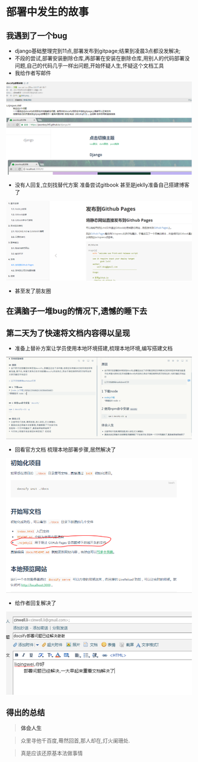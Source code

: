 # 部署中发生的故事

## 我遇到了一个bug 
* django基础整理完到11点,部署发布到gitpage;结果到凌晨3点都没发解决;
* 不段的尝试,部署安装删除仓库,再部署在安装在删除仓库,用别人的代码部署没问题,自己的代码几乎一样出问题,开始怀疑人生,怀疑这个文档工具
* 我给作者写邮件

![求救邮件](_images/ai-8885.png)
* 没有人回复,立刻找替代方案 准备尝试gitbook 甚至是jeklly准备自己搭建博客了

![gitbook](_images/ai-8886.png)
* 甚至发了朋友圈 

## 在满脑子一堆bug的情况下,遗憾的睡下去

## 第二天为了快速将文档内容得以呈现
* 准备上替补方案让学员使用本地环境搭建,梳理本地环境,编写搭建文档

![搭建文档](_images/ai-8888.png)
* 回看官方文档 梳理本地部署步骤,居然解决了

![官方文档](_images/ai-8889.png)
* 给作者回复解决了

![回复作者](_images/ai-8887.png)

## 得出的总结

> __体会人生__ 

> 众里寻他千百度,蓦然回首,那人却在,灯火阑珊处.

> 真是应该还原基本法做事情



